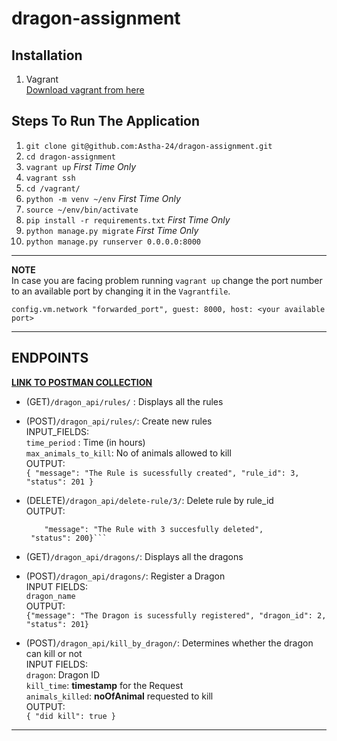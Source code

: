 # dragon-assignment
## Installation
1. Vagrant <br>
[Download vagrant from here](https://www.vagrantup.com/downloads.html)
## Steps To Run The Application
1. `git clone git@github.com:Astha-24/dragon-assignment.git`
2. `cd dragon-assignment`
3. `vagrant up` *First Time Only*
4. `vagrant ssh`
5. `cd /vagrant/`
6. `python -m venv ~/env` *First Time Only*
7. `source ~/env/bin/activate`
8. `pip install -r requirements.txt` *First Time Only*
9. `python manage.py migrate` *First Time Only*
10. `python manage.py runserver 0.0.0.0:8000`
---
**NOTE** <br>
In case you are facing problem running `vagrant up` change the port number to an available port
by changing it in the `Vagrantfile`.

`config.vm.network "forwarded_port", guest: 8000, host: <your available port>`

---
## ENDPOINTS
[**LINK TO POSTMAN COLLECTION**](https://www.getpostman.com/collections/81107b6e00d970a1e80f)
- (GET)`/dragon_api/rules/` : Displays all the rules
- (POST)`/dragon_api/rules/`: Create new rules 
    <br>
    INPUT_FIELDS:<br> 
    `time_period` : Time (in hours) <br>
    `max_animals_to_kill`: No of animals allowed to kill
    <br>
    OUTPUT: <br> ```{
    "message": "The Rule is sucessfully created",
    "rule_id": 3,
    "status": 201
    }```  
- (DELETE)`/dragon_api/delete-rule/3/`: Delete rule by rule_id
    <br> OUTPUT: <br>
    ```{
        "message": "The Rule with 3 succesfully deleted",
     "status": 200}```

- (GET)`/dragon_api/dragons/`: Displays all the dragons
- (POST)`/dragon_api/dragons/`: Register a Dragon <br>
   INPUT FIELDS:<br> `dragon_name`
   <br>
   OUTPUT: <br>
   `{"message": "The Dragon is sucessfully registered", "dragon_id": 2, "status": 201}`
  
- (POST)`/dragon_api/kill_by_dragon/`: Determines whether the dragon can kill or not
    <br> INPUT FIELDS: <br>
`dragon`: Dragon ID <br>
`kill_time`: **timestamp** for the Request <br>
`animals_killed`: **noOfAnimal** requested to kill
    <br>
    OUTPUT: <br>
    ``{
        "did kill": true
    }``

---
